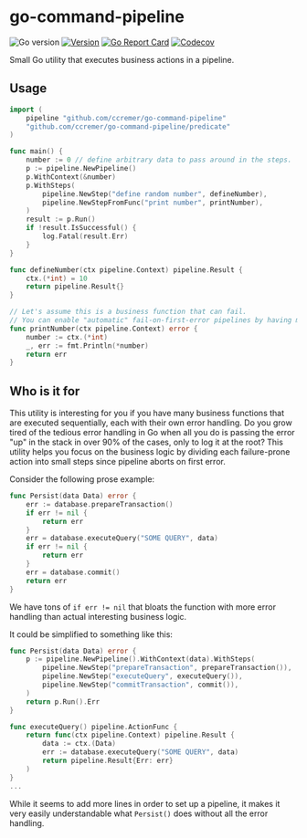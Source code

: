 # go-command-pipeline

![Go version](https://img.shields.io/github/go-mod/go-version/ccremer/go-command-pipeline)
[![Version](https://img.shields.io/github/v/release/ccremer/go-command-pipeline)][releases]
[![Go Report Card](https://goreportcard.com/badge/github.com/ccremer/go-command-pipeline)][goreport]
[![Codecov](https://img.shields.io/codecov/c/github/ccremer/go-command-pipeline?token=XGOC4XUMJ5)][codecov]

Small Go utility that executes business actions in a pipeline.

## Usage

```go
import (
    pipeline "github.com/ccremer/go-command-pipeline"
    "github.com/ccremer/go-command-pipeline/predicate"
)

func main() {
	number := 0 // define arbitrary data to pass around in the steps.
	p := pipeline.NewPipeline()
	p.WithContext(&number)
	p.WithSteps(
		pipeline.NewStep("define random number", defineNumber),
		pipeline.NewStepFromFunc("print number", printNumber),
	)
	result := p.Run()
	if !result.IsSuccessful() {
		log.Fatal(result.Err)
	}
}

func defineNumber(ctx pipeline.Context) pipeline.Result {
	ctx.(*int) = 10
	return pipeline.Result{}
}

// Let's assume this is a business function that can fail.
// You can enable "automatic" fail-on-first-error pipelines by having more small functions that return errors.
func printNumber(ctx pipeline.Context) error {
	number := ctx.(*int)
	_, err := fmt.Println(*number)
	return err
}
```

## Who is it for

This utility is interesting for you if you have many business functions that are executed sequentially, each with their own error handling.
Do you grow tired of the tedious error handling in Go when all you do is passing the error "up" in the stack in over 90% of the cases, only to log it at the root?
This utility helps you focus on the business logic by dividing each failure-prone action into small steps since pipeline aborts on first error.

Consider the following prose example:
```go
func Persist(data Data) error {
    err := database.prepareTransaction()
    if err != nil {
        return err
    }
    err = database.executeQuery("SOME QUERY", data)
    if err != nil {
        return err
    }
    err = database.commit()
    return err
}
```
We have tons of `if err != nil` that bloats the function with more error handling than actual interesting business logic.

It could be simplified to something like this:
```go
func Persist(data Data) error {
    p := pipeline.NewPipeline().WithContext(data).WithSteps(
        pipeline.NewStep("prepareTransaction", prepareTransaction()),
        pipeline.NewStep("executeQuery", executeQuery()),
        pipeline.NewStep("commitTransaction", commit()),
    )
    return p.Run().Err
}

func executeQuery() pipeline.ActionFunc {
	return func(ctx pipeline.Context) pipeline.Result {
		data := ctx.(Data)
		err := database.executeQuery("SOME QUERY", data)
		return pipeline.Result{Err: err}
	)
}
...
```
While it seems to add more lines in order to set up a pipeline, it makes it very easily understandable what `Persist()` does without all the error handling.

[releases]: https://github.com/ccremer/go-command-pipeline/releases
[codecov]: https://app.codecov.io/gh/ccremer/go-command-pipeline
[goreport]: https://goreportcard.com/report/github.com/ccremer/go-command-pipeline
